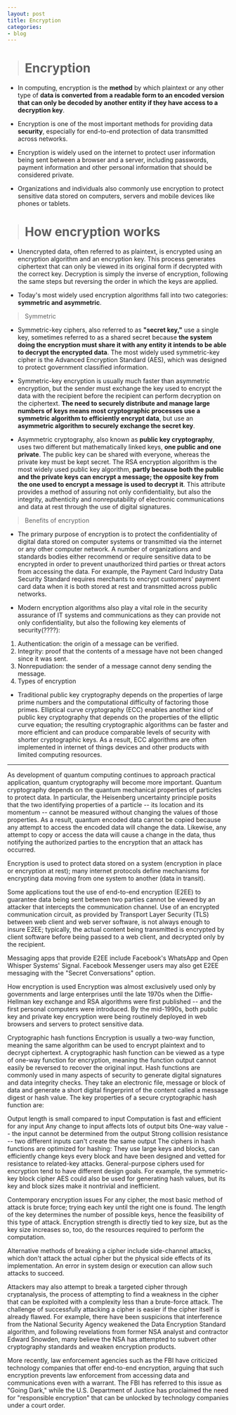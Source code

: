 ```yaml
---
layout: post
title: Encryption
categories:
- blog
---
```


> # Encryption

* In computing, encryption is the **method** by which plaintext or any other type of **data is converted from a readable form to an encoded version that can only be decoded by another entity if they have access to a decryption key**. 

* Encryption is one of the most important methods for providing data **security**, especially for end-to-end protection of data transmitted across networks.

* Encryption is widely used on the internet to protect user information being sent between a browser and a server, including passwords, payment information and other personal information that should be considered private. 

* Organizations and individuals also commonly use encryption to protect sensitive data stored on computers, servers and mobile devices like phones or tablets.

> # How encryption works

* Unencrypted data, often referred to as plaintext, is encrypted using an encryption algorithm and an encryption key. This process generates ciphertext that can only be viewed in its original form if decrypted with the correct key. Decryption is simply the inverse of encryption, following the same steps but reversing the order in which the keys are applied. 

* Today's most widely used encryption algorithms fall into two categories: **symmetric and asymmetric**.

> Symmetric 

* Symmetric-key ciphers, also referred to as **"secret key,"** use a single key, sometimes referred to as a shared secret because **the system doing the encryption must share it with any entity it intends to be able to decrypt the encrypted data**. The most widely used symmetric-key cipher is the Advanced Encryption Standard (AES), which was designed to protect government classified information.

* Symmetric-key encryption is usually much faster than asymmetric encryption, but the sender must exchange the key used to encrypt the data with the recipient before the recipient can perform decryption on the ciphertext. **The need to securely distribute and manage large numbers of keys means most cryptographic processes use a symmetric algorithm to efficiently encrypt data**, but use an **asymmetric algorithm to securely exchange the secret key**.

* Asymmetric cryptography, also known as **public key cryptography**, uses two different but mathematically linked keys, **one public and one private**. The public key can be shared with everyone, whereas the private key must be kept secret. The RSA encryption algorithm is the most widely used public key algorithm, **partly because both the public and the private keys can encrypt a message; the opposite key from the one used to encrypt a message is used to decrypt it**. This attribute provides a method of assuring not only confidentiality, but also the integrity, authenticity and nonreputability of electronic communications and data at rest through the use of digital signatures.

> Benefits of encryption
* The primary purpose of encryption is to protect the confidentiality of digital data stored on computer systems or transmitted via the internet or any other computer network. A number of organizations and standards bodies either recommend or require sensitive data to be encrypted in order to prevent unauthorized third parties or threat actors from accessing the data. For example, the Payment Card Industry Data Security Standard requires merchants to encrypt customers' payment card data when it is both stored at rest and transmitted across public networks.

* Modern encryption algorithms also play a vital role in the security assurance of IT systems and communications as they can provide not only confidentiality, but also the following key elements of security(????):

1. Authentication: the origin of a message can be verified.
2. Integrity: proof that the contents of a message have not been changed since it was sent.
3. Nonrepudiation: the sender of a message cannot deny sending the message.
4. Types of encryption
* Traditional public key cryptography depends on the properties of large prime numbers and the computational difficulty of factoring those primes. Elliptical curve cryptography (ECC) enables another kind of public key cryptography that depends on the properties of the elliptic curve equation; the resulting cryptographic algorithms can be faster and more efficient and can produce comparable levels of security with shorter cryptographic keys. As a result, ECC algorithms are often implemented in internet of things devices and other products with limited computing resources.


-------------------------------

As development of quantum computing continues to approach practical application, quantum cryptography will become more important. Quantum cryptography depends on the quantum mechanical properties of particles to protect data. In particular, the Heisenberg uncertainty principle posits that the two identifying properties of a particle -- its location and its momentum -- cannot be measured without changing the values of those properties. As a result, quantum encoded data cannot be copied because any attempt to access the encoded data will change the data. Likewise, any attempt to copy or access the data will cause a change in the data, thus notifying the authorized parties to the encryption that an attack has occurred.

Encryption is used to protect data stored on a system (encryption in place or encryption at rest); many internet protocols define mechanisms for encrypting data moving from one system to another (data in transit).

Some applications tout the use of end-to-end encryption (E2EE) to guarantee data being sent between two parties cannot be viewed by an attacker that intercepts the communication channel. Use of an encrypted communication circuit, as provided by Transport Layer Security (TLS) between web client and web server software, is not always enough to insure E2EE; typically, the actual content being transmitted is encrypted by client software before being passed to a web client, and decrypted only by the recipient.

Messaging apps that provide E2EE include Facebook's WhatsApp and Open Whisper Systems' Signal. Facebook Messenger users may also get E2EE messaging with the "Secret Conversations" option.

How encryption is used
Encryption was almost exclusively used only by governments and large enterprises until the late 1970s when the Diffie-Hellman key exchange and RSA algorithms were first published -- and the first personal computers were introduced. By the mid-1990s, both public key and private key encryption were being routinely deployed in web browsers and servers to protect sensitive data.

Cryptographic hash functions
Encryption is usually a two-way function, meaning the same algorithm can be used to encrypt plaintext and to decrypt ciphertext. A cryptographic hash function can be viewed as a type of one-way function for encryption, meaning the function output cannot easily be reversed to recover the original input. Hash functions are commonly used in many aspects of security to generate digital signatures and data integrity checks. They take an electronic file, message or block of data and generate a short digital fingerprint of the content called a message digest or hash value. The key properties of a secure cryptographic hash function are:

Output length is small compared to input
Computation is fast and efficient for any input
Any change to input affects lots of output bits
One-way value -- the input cannot be determined from the output
Strong collision resistance -- two different inputs can't create the same output
The ciphers in hash functions are optimized for hashing: They use large keys and blocks, can efficiently change keys every block and have been designed and vetted for resistance to related-key attacks. General-purpose ciphers used for encryption tend to have different design goals. For example, the symmetric-key block cipher AES could also be used for generating hash values, but its key and block sizes make it nontrivial and inefficient.

Contemporary encryption issues
For any cipher, the most basic method of attack is brute force; trying each key until the right one is found. The length of the key determines the number of possible keys, hence the feasibility of this type of attack. Encryption strength is directly tied to key size, but as the key size increases so, too, do the resources required to perform the computation.

Alternative methods of breaking a cipher include side-channel attacks, which don't attack the actual cipher but the physical side effects of its implementation. An error in system design or execution can allow such attacks to succeed.

Attackers may also attempt to break a targeted cipher through cryptanalysis, the process of attempting to find a weakness in the cipher that can be exploited with a complexity less than a brute-force attack. The challenge of successfully attacking a cipher is easier if the cipher itself is already flawed. For example, there have been suspicions that interference from the National Security Agency weakened the Data Encryption Standard algorithm, and following revelations from former NSA analyst and contractor Edward Snowden, many believe the NSA has attempted to subvert other cryptography standards and weaken encryption products.

More recently, law enforcement agencies such as the FBI have criticized technology companies that offer end-to-end encryption, arguing that such encryption prevents law enforcement from accessing data and communications even with a warrant. The FBI has referred to this issue as "Going Dark," while the U.S. Department of Justice has proclaimed the need for "responsible encryption" that can be unlocked by technology companies under a court order.
